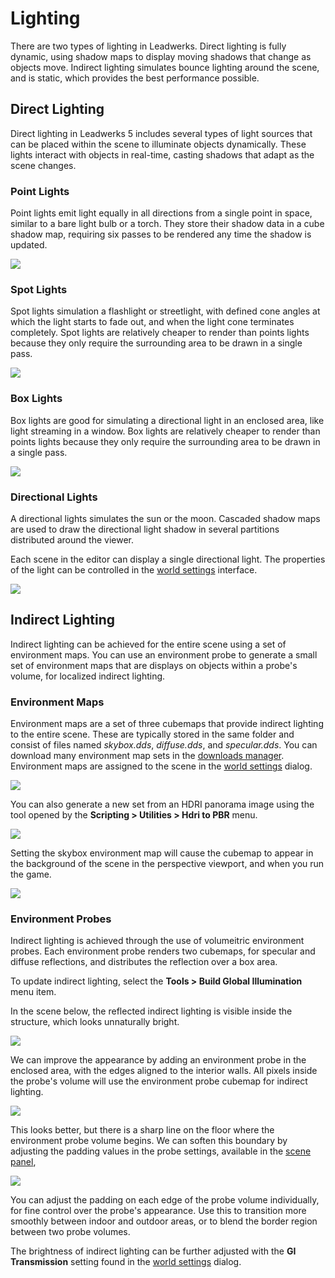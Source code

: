 # Lighting

There are two types of lighting in Leadwerks. Direct lighting is fully dynamic, using shadow maps to display moving shadows that change as objects move. Indirect lighting simulates bounce lighting around the scene, and is static, which provides the best performance possible.

## Direct Lighting

Direct lighting in Leadwerks 5 includes several types of light sources that can be placed within the scene to illuminate objects dynamically. These lights interact with objects in real-time, casting shadows that adapt as the scene changes.

### Point Lights

Point lights emit light equally in all directions from a single point in space, similar to a bare light bulb or a torch. They store their shadow data in a cube shadow map, requiring six passes to be rendered any time the shadow is updated.

![](https://github.com/UltraEngine/Documentation/blob/master/Images/pointlight.jpg?raw=true)

### Spot Lights

Spot lights simulation a flashlight or streetlight, with defined cone angles at which the light starts to fade out, and when the light cone terminates completely. Spot lights are relatively cheaper to render than points lights because they only require the surrounding area to be drawn in a single pass.

![](https://github.com/UltraEngine/Documentation/blob/master/Images/spotlight.jpg?raw=true)

### Box Lights

Box lights are good for simulating a directional light in an enclosed area, like light streaming in a window. Box lights are relatively cheaper to render than points lights because they only require the surrounding area to be drawn in a single pass.

![](https://github.com/UltraEngine/Documentation/blob/master/Images/boxlight.jpg?raw=true)

### Directional Lights

A directional lights simulates the sun or the moon. Cascaded shadow maps are used to draw the directional light shadow in several partitions distributed around the viewer.

Each scene in the editor can display a single directional light. The properties of the light can be controlled in the [world settings](worldsettings.md) interface.

![](https://github.com/UltraEngine/Documentation/blob/master/Images/sunlight.jpg?raw=true)

## Indirect Lighting

Indirect lighting can be achieved for the entire scene using a set of environment maps. You can use an environment probe to generate a small set of environment maps that are displays on objects within a probe's volume, for localized indirect lighting.

### Environment Maps

Environment maps are a set of three cubemaps that provide indirect lighting to the entire scene. These are typically stored in the same folder and consist of files named _skybox.dds_, _diffuse.dds_, and _specular.dds_. You can download many environment map sets in the [downloads manager](downloadsmanager.md). Environment maps are assigned to the scene in the [world settings](worldsettings.md) dialog.

![](https://github.com/UltraEngine/Documentation/blob/master/Images/worldsettings.png?raw=true)

You can also generate a new set from an HDRI panorama image using the tool opened by the **Scripting > Utilities > Hdri to PBR** menu.

![](https://github.com/UltraEngine/Documentation/blob/master/Images/hdritopbr.png?raw=true)

Setting the skybox environment map will cause the cubemap to appear in the background of the scene in the perspective viewport, and when you run the game.

![](https://github.com/UltraEngine/Documentation/blob/master/Images/skybox.png?raw=true)

### Environment Probes

Indirect lighting is achieved through the use of volumeitric environment probes. Each environment probe renders two cubemaps, for specular and diffuse reflections, and distributes the reflection over a box area.

To update indirect lighting, select the **Tools > Build Global Illumination** menu item.

In the scene below, the reflected indirect lighting is visible inside the structure, which looks unnaturally bright.

![](https://github.com/UltraEngine/Documentation/blob/master/Images/probe1.jpg?raw=true)

We can improve the appearance by adding an environment probe in the enclosed area, with the edges aligned to the interior walls. All pixels inside the probe's volume will use the environment probe cubemap for indirect lighting.

![](https://github.com/UltraEngine/Documentation/blob/master/Images/probe2.jpg?raw=true)

This looks better, but there is a sharp line on the floor where the environment probe volume begins. We can soften this boundary by adjusting the padding values in the probe settings, available in the [scene panel](mapbriwser.md),

![](https://github.com/UltraEngine/Documentation/blob/master/Images/probe4.jpg?raw=true)

You can adjust the padding on each edge of the probe volume individually, for fine control over the probe's appearance. Use this to transition more smoothly between indoor and outdoor areas, or to blend the border region between two probe volumes.

The brightness of indirect lighting can be further adjusted with the **GI Transmission** setting found in the [world settings](worldsettings.md) dialog.
